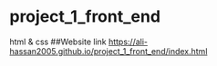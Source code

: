 # project_1_front_end
html &amp; css
##Website link
https://ali-hassan2005.github.io/project_1_front_end/index.html

